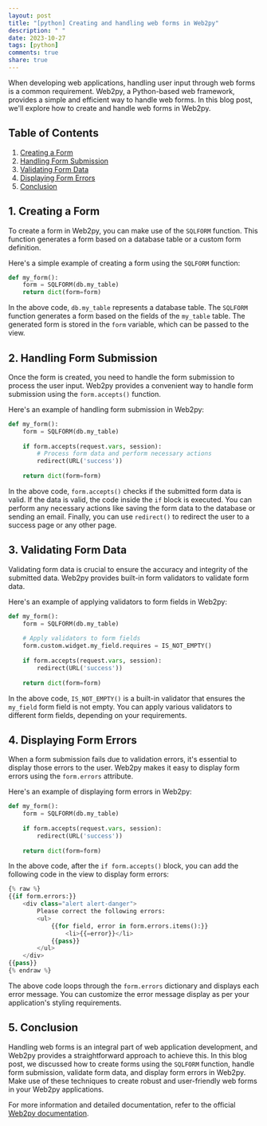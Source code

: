 ```yaml
---
layout: post
title: "[python] Creating and handling web forms in Web2py"
description: " "
date: 2023-10-27
tags: [python]
comments: true
share: true
---
```


When developing web applications, handling user input through web forms is a common requirement. Web2py, a Python-based web framework, provides a simple and efficient way to handle web forms. In this blog post, we'll explore how to create and handle web forms in Web2py.

## Table of Contents
1. [Creating a Form](#creating-a-form)
2. [Handling Form Submission](#handling-form-submission)
3. [Validating Form Data](#validating-form-data)
4. [Displaying Form Errors](#displaying-form-errors)
5. [Conclusion](#conclusion)

## 1. Creating a Form<a name="creating-a-form"></a>

To create a form in Web2py, you can make use of the `SQLFORM` function. This function generates a form based on a database table or a custom form definition.

Here's a simple example of creating a form using the `SQLFORM` function:

```python
def my_form():
    form = SQLFORM(db.my_table)
    return dict(form=form)
```

In the above code, `db.my_table` represents a database table. The `SQLFORM` function generates a form based on the fields of the `my_table` table. The generated form is stored in the `form` variable, which can be passed to the view.

## 2. Handling Form Submission<a name="handling-form-submission"></a>

Once the form is created, you need to handle the form submission to process the user input. Web2py provides a convenient way to handle form submission using the `form.accepts()` function.

Here's an example of handling form submission in Web2py:

```python
def my_form():
    form = SQLFORM(db.my_table)
    
    if form.accepts(request.vars, session):
        # Process form data and perform necessary actions
        redirect(URL('success'))
        
    return dict(form=form)
```

In the above code, `form.accepts()` checks if the submitted form data is valid. If the data is valid, the code inside the `if` block is executed. You can perform any necessary actions like saving the form data to the database or sending an email. Finally, you can use `redirect()` to redirect the user to a success page or any other page.

## 3. Validating Form Data<a name="validating-form-data"></a>

Validating form data is crucial to ensure the accuracy and integrity of the submitted data. Web2py provides built-in form validators to validate form data.

Here's an example of applying validators to form fields in Web2py:

```python
def my_form():
    form = SQLFORM(db.my_table)
    
    # Apply validators to form fields
    form.custom.widget.my_field.requires = IS_NOT_EMPTY()
    
    if form.accepts(request.vars, session):
        redirect(URL('success'))
        
    return dict(form=form)
```

In the above code, `IS_NOT_EMPTY()` is a built-in validator that ensures the `my_field` form field is not empty. You can apply various validators to different form fields, depending on your requirements.

## 4. Displaying Form Errors<a name="displaying-form-errors"></a>

When a form submission fails due to validation errors, it's essential to display those errors to the user. Web2py makes it easy to display form errors using the `form.errors` attribute.

Here's an example of displaying form errors in Web2py:

```python
def my_form():
    form = SQLFORM(db.my_table)
    
    if form.accepts(request.vars, session):
        redirect(URL('success'))
        
    return dict(form=form)
```

In the above code, after the `if form.accepts()` block, you can add the following code in the view to display form errors:

```python
{% raw %}
{{if form.errors:}}
    <div class="alert alert-danger">
        Please correct the following errors:
        <ul>
            {{for field, error in form.errors.items():}}
                <li>{{=error}}</li>
            {{pass}}
        </ul>
    </div>
{{pass}}
{% endraw %}
```

The above code loops through the `form.errors` dictionary and displays each error message. You can customize the error message display as per your application's styling requirements.

## 5. Conclusion<a name="conclusion"></a>

Handling web forms is an integral part of web application development, and Web2py provides a straightforward approach to achieve this. In this blog post, we discussed how to create forms using the `SQLFORM` function, handle form submission, validate form data, and display form errors in Web2py. Make use of these techniques to create robust and user-friendly web forms in your Web2py applications.

For more information and detailed documentation, refer to the official [Web2py documentation](https://www.web2py.com).